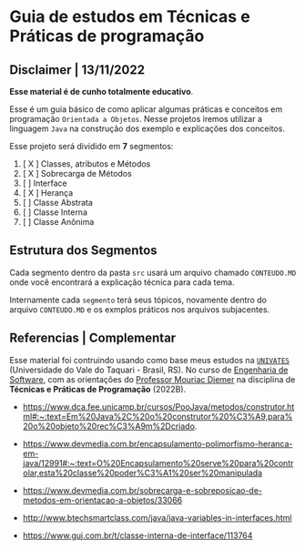 # Guia de estudos em Técnicas e Práticas de programação 

## Disclaimer | 13/11/2022

**Esse material é de cunho totalmente educativo**.

Esse é um guia básico de como aplicar algumas práticas e conceitos em programação `Orientada a Objetos`. Nesse projetos iremos utilizar a linguagem `Java` na construção dos exemplo e explicações dos conceitos.

Esse projeto será dividido em **7** segmentos:

1. [ X ] Classes, atributos e Métodos
2. [ X ] Sobrecarga de Métodos
3. [  ] Interface
4. [ X ] Herança
5. [  ] Classe Abstrata
6. [  ] Classe Interna
7. [  ] Classe Anônima

## Estrutura dos Segmentos

Cada segmento dentro da pasta `src` usará um arquivo chamado `CONTEUDO.MD` onde você encontrará a explicação técnica para cada tema.

Internamente cada `segmento` terá seus tópicos, novamente dentro do arquivo `CONTEUDO.MD` e os exmplos práticos nos arquivos subjacentes.

## Referencias | Complementar

Esse material foi contruindo usando como base meus estudos na [`UNIVATES`](https://www.univates.br/) (Universidade do Vale do Taquari - Brasil, RS). No curso de [Engenharia de Software](https://www.univates.br/graduacao/engenharia-de-software), com as orientações do [Professor Mouriac Diemer](https://www.linkedin.com/in/mouriac-diemer-9a11806/) na disciplina de **Técnicas e Práticas de Programação** (2022B).

- https://www.dca.fee.unicamp.br/cursos/PooJava/metodos/construtor.html#:~:text=Em%20Java%2C%20o%20construtor%20%C3%A9,para%20o%20objeto%20rec%C3%A9m%2Dcriado.

- https://www.devmedia.com.br/encapsulamento-polimorfismo-heranca-em-java/12991#:~:text=O%20Encapsulamento%20serve%20para%20controlar,esta%20classe%20poder%C3%A1%20ser%20manipulada

- https://www.devmedia.com.br/sobrecarga-e-sobreposicao-de-metodos-em-orientacao-a-objetos/33066

- http://www.btechsmartclass.com/java/java-variables-in-interfaces.html

- https://www.guj.com.br/t/classe-interna-de-interface/113764
